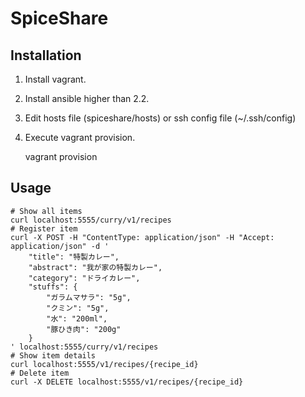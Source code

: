 # SpiceShare
## Installation
1. Install vagrant. 
2. Install ansible higher than 2.2.
3. Edit hosts file (spiceshare/hosts) or ssh config file (~/.ssh/config)
4. Execute vagrant provision.

    vagrant provision
    
## Usage

    # Show all items
    curl localhost:5555/curry/v1/recipes
    # Register item
    curl -X POST -H "ContentType: application/json" -H "Accept: application/json" -d '
        "title": "特製カレー",
        "abstract": "我が家の特製カレー",
        "category": "ドライカレー",
        "stuffs": {
            "ガラムマサラ": "5g",
            "クミン": "5g",
            "水": "200ml",
            "豚ひき肉": "200g"
        }
    ' localhost:5555/curry/v1/recipes
    # Show item details
    curl localhost:5555/v1/recipes/{recipe_id}
    # Delete item
    curl -X DELETE localhost:5555/v1/recipes/{recipe_id}
    